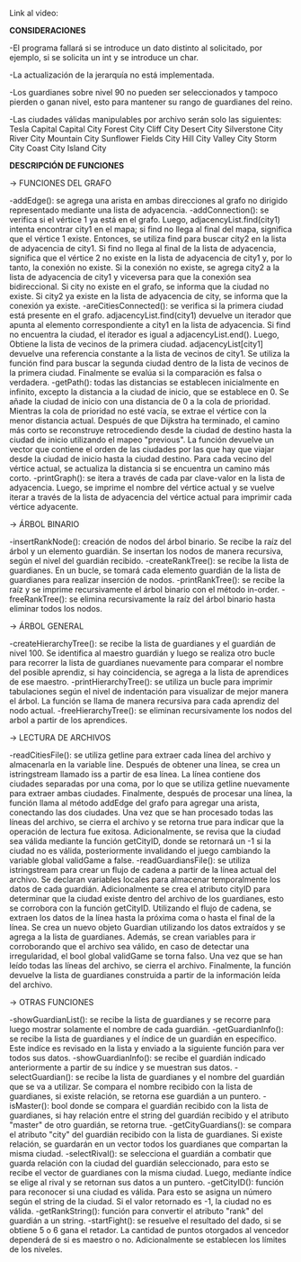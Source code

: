 Link al video:

****CONSIDERACIONES****

-El programa fallará si se introduce un dato distinto al solicitado, por ejemplo, si se solicita un int y se introduce un char.

-La actualización de la jerarquía no está implementada.

-Los guardianes sobre nivel 90 no pueden ser seleccionados y tampoco pierden o ganan nivel, esto para mantener su rango de guardianes del reino.

-Las ciudades válidas manipulables por archivo serán solo las siguientes:
Tesla Capital
Capital City
Forest City
Cliff City
Desert City
Silverstone City
River City
Mountain City
Sunflower Fields City
Hill City
Valley City
Storm City
Coast City
Island City

****DESCRIPCIÓN DE FUNCIONES****

-> FUNCIONES DEL GRAFO

-addEdge(): se agrega una arista en ambas direcciones al grafo no dirigido representado mediante una lista de adyacencia.
-addConnection(): se verifica si el vértice 1 ya está en el grafo. Luego, adjacencyList.find(city1) intenta encontrar city1 en el mapa; si find no llega al final del mapa, 
significa que el vértice 1 existe. Entonces, se utiliza find para buscar city2 en la lista de adyacencia de city1. Si find no llega al final de la lista de adyacencia, 
significa que el vértice 2 no existe en la lista de adyacencia de city1 y, por lo tanto, la conexión no existe. Si la conexión no existe, se agrega city2 a la lista de adyacencia de 
city1 y viceversa para que la conexión sea bidireccional. Si city no existe en el grafo, se informa que la ciudad no existe. Si city2 ya existe en la lista de adyacencia de city, 
se informa que la conexión ya existe.
-areCitiesConnected(): se verifica si la primera ciudad está presente en el grafo. adjacencyList.find(city1) devuelve un iterador que apunta al elemento correspondiente a city1 en la lista 
de adyacencia. Si find no encuentra la ciudad, el iterador es igual a adjacencyList.end(). Luego, Obtiene la lista de vecinos de la primera ciudad. adjacencyList[city1] devuelve una 
referencia constante a la lista de vecinos de city1. Se utiliza la función find para buscar la segunda ciudad dentro de la lista de vecinos de la primera ciudad. Finalmente se evalúa
si la comparación es falsa o verdadera.
-getPath(): todas las distancias se establecen inicialmente en infinito, excepto la distancia a la ciudad de inicio, que se establece en 0. Se añade la ciudad de inicio con una 
distancia de 0 a la cola de prioridad. Mientras la cola de prioridad no esté vacía, se extrae el vértice con la menor distancia actual. Después de que Dijkstra ha terminado, el camino 
más corto se reconstruye retrocediendo desde la ciudad de destino hasta la ciudad de inicio utilizando el mapeo "previous". La función devuelve un vector que contiene el orden de las 
ciudades por las que hay que viajar desde la ciudad de inicio hasta la ciudad destino.
Para cada vecino del vértice actual, se actualiza la distancia si se encuentra un camino más corto.
-printGraph(): se itera a través de cada par clave-valor en la lista de adyacencia. Luego, se imprime el nombre del vértice actual y se vuelve iterar a través de la lista de adyacencia 
del vértice actual para imprimir cada vértice adyacente.

-> ÁRBOL BINARIO

-insertRankNode(): creación de nodos del árbol binario. Se recibe la raíz del árbol y un elemento guardián. Se insertan los nodos de manera recursiva, según el nivel del guardián recibido. 
-createRankTree(): se recibe la lista de guardianes. En un bucle, se tomará cada elemento guardián de la lista de guardianes para realizar inserción de nodos.
-printRankTree(): se recibe la raíz y se imprime recursivamente el árbol binario con el método in-order.
-freeRankTree(): se elimina recursivamente la raíz del árbol binario hasta eliminar todos los nodos.

-> ÁRBOL GENERAL

-createHierarchyTree(): se recibe la lista de guardianes y el guardián de nivel 100. Se identifica al maestro guardián y luego se realiza otro bucle para recorrer la lista de guardianes 
nuevamente para comparar el nombre del posible aprendiz, si hay coincidencia, se agrega a la lista de aprendices de ese maestro.
-printHierarchyTree(): se utiliza un bucle para imprimir tabulaciones según el nivel de indentación para visualizar de mejor manera el árbol. La función se llama de manera recursiva 
para cada aprendiz del nodo actual.
-freeHierarchyTree(): se eliminan recursivamente los nodos del arbol a partir de los aprendices.

-> LECTURA DE ARCHIVOS

-readCitiesFile(): se utiliza getline para extraer cada línea del archivo y almacenarla en la variable line. Después de obtener una línea, se crea un istringstream llamado iss a partir 
de esa línea. La línea contiene dos ciudades separadas por una coma, por lo que se utiliza getline nuevamente para extraer ambas ciudades. Finalmente, después de procesar una línea, 
la función llama al método addEdge del grafo para agregar una arista, conectando las dos ciudades.  Una vez que se han procesado todas las líneas del archivo, se cierra el archivo y 
se retorna true para indicar que la operación de lectura fue exitosa. Adicionalmente, se revisa que la ciudad sea válida mediante la función getCityID, donde se retornará un -1 si la 
ciudad no es válida, posteriormente invalidando el juego cambiando la variable global validGame a false.
-readGuardiansFile(): se utiliza istringstream para crear un flujo de cadena a partir de la línea actual del archivo. Se declaran variables locales para almacenar temporalmente los 
datos de cada guardián. Adicionalmente se crea el atributo cityID para determinar que la ciudad existe dentro del archivo de los guardianes, esto se corrobora con la función getCityID.
Utilizando el flujo de cadena, se extraen los datos de la línea hasta la próxima coma o hasta el final de la línea. Se crea un nuevo objeto Guardian utilizando los datos extraídos y 
se agrega a la lista de guardianes. Además, se crean variables para ir corroborando que el archivo sea válido, en caso de detectar una irregularidad, el bool global validGame se torna 
falso. Una vez que se han leído todas las líneas del archivo, se cierra el archivo. Finalmente, la función devuelve la lista de guardianes construida a partir de la información 
leída del archivo.

-> OTRAS FUNCIONES

-showGuardianList(): se recibe la lista de guardianes y se recorre para luego mostrar solamente el nombre de cada guardián.
-getGuardianInfo(): se recibe la lista de guardianes y el índice de un guardián en específico. Este indíce es revisado en la lista y enviado a la siguiente función para ver todos sus datos.
-showGuardianInfo(): se recibe el guardián indicado anteriormente a partir de su índice y se muestran sus datos.
-selectGuardian(): se recibe la lista de guardianes y el nombre del guardián que se va a utilizar. Se compara el nombre recibido con la lista de guardianes, si existe relación, se retorna
ese guardián a un puntero.
-isMaster(): bool donde se compara el guardián recibido con la lista de guardianes, si hay relación entre el string del guardián recibido y el atributo "master" de otro guardián, 
se retorna true.
-getCityGuardians(): se compara el atributo "city" del guardián recibido con la lista de guardianes. Si existe relación, se guardarán en un vector todos los guardianes que compartan 
la misma ciudad.
-selectRival(): se selecciona el guardián a combatir que guarda relación con la ciudad del guardián seleccionado, para esto se recibe el vector de guardianes con la misma ciudad. 
Luego, mediante índice se elige al rival y se retornan sus datos a un puntero.
-getCityID(): función para reconocer si una ciudad es válida. Para esto se asigna un número según el string de la ciudad. Si el valor retornado es -1, la ciudad no es válida.
-getRankString(): función para convertir el atributo "rank" del guardián a un string.
-startFight(): se resuelve el resultado del dado, si se obtiene 5 o 6 gana el retador. La cantidad de puntos otorgados al vencedor dependerá de si es maestro o no. Adicionalmente 
se establecen los límites de los niveles.